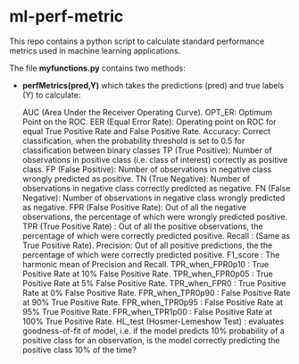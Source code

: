 # ml-perf-metric
This repo contains a python script to calculate standard performance metrics used in machine learning applications.

The file **myfunctions.py** contains two methods:
- **perfMetrics(pred,Y)** which takes the predictions (pred) and true labels (Y) to calculate:

    AUC (Area Under the Receiver Operating Curve).
    OPT_ER: Optimum Point on the ROC.
    EER (Equal Error Rate): Operating point on ROC for equal True Positive Rate and False Positive Rate.
    Accuracy: Correct classification, when the probability threshold is set to 0.5 for classification between binary classes
    TP (True Positive): Number of observations in positive class (i.e. class of interest) correctly as positive class.
    FP (False Positive): Number of observations in negative class wrongly predicted as positive.
    TN (True Negative): Number of observations in negative class correctly predicted as negative.
    FN (False Negative): Number of observations in negative class wrongly predicted as negative.
    FPR (False Positive Rate): Out of all the negative observations, the percentage of which were wrongly predicted positive.
    TPR (True Positive Rate) : Out of all the positive observations, the percentage of which were correctly predicted positive.
    Recall : (Same as True Positive Rate).
    Precision: Out of all positive predictions, the the percentage of which were correctly predicted positive.
    F1_score : The harmonic mean of Precision and Recall.
    TPR_when_FPR0p10 : True Positive Rate at 10% False Positive Rate.
    TPR_when_FPR0p05 : True Positive Rate at 5% False Positive Rate.
    TPR_when_FPR0 : True Positive Rate at 0% False Positive Rate.
    FPR_when_TPR0p90 : False Positive Rate at 90% True Positive Rate.
    FPR_when_TPR0p95 : False Positive Rate at 95% True Positive Rate.
    FPR_when_TPR1p00 : False Positive Rate at 100% True Positive Rate.
    HL_test (Hosmer-Lemeshow Test) : evaluates goodness-of-fit of model, i.e. if the model predicts 10% probability of a positive class for an observation, is the model correctly predicting the positive class 10% of the time?

